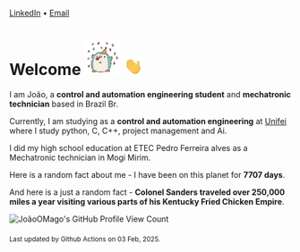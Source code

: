 [LinkedIn](https://www.linkedin.com/in/joão-pedro-gozzoli-b95641301/) &bull;
[Email](joaopedrogozzoli@gmail.com)

# Welcome <img src="happy.gif" height="64px" /> <img src="wave.gif" height="32px" />

I am João, a  **control and automation engineering student** and **mechatronic technician** based in Brazil Br.

Currently, I am studying as a **control and automation engineering** at [Unifei](https://unifei.edu.br) where I study python, C, C++, project management and Ai.

I did my high school education at ETEC Pedro Ferreira alves as a Mechatronic technician in Mogi Mirim.

Here is a random fact about me - I have been on this planet for **7707 days**.

And here is a just a random fact -  **Colonel Sanders traveled over 250,000 miles a year visiting various parts of his Kentucky Fried Chicken Empire**.

![JoãoOMago's GitHub Profile View Count](https://komarev.com/ghpvc/?username=JoaoOMago)

<sub>Last updated by Github Actions on 03 Feb, 2025.</sub>
